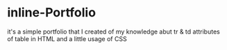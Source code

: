 # inline-Portfolio
it's a simple portfolio that I created of my knowledge abut tr &amp; td attributes of table in HTML and a little usage of CSS  
